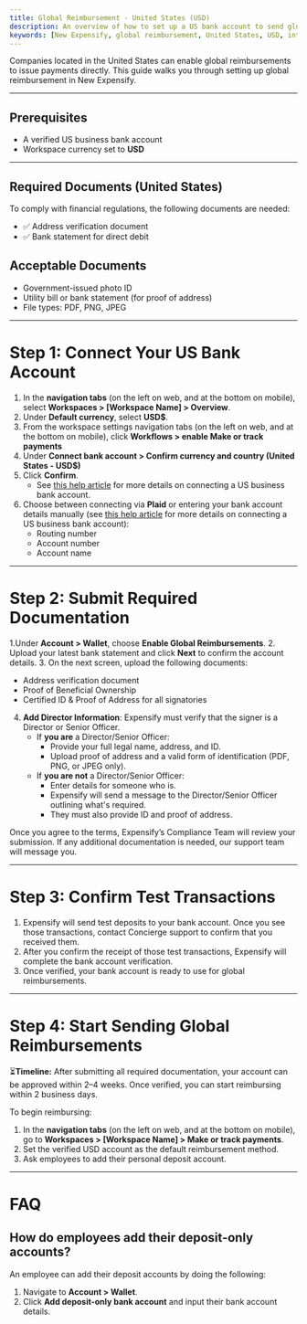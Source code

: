 ```yaml
---
title: Global Reimbursement - United States (USD)
description: An overview of how to set up a US bank account to send global reimbursements.
keywords: [New Expensify, global reimbursement, United States, USD, international payments]
---
```


<div id="new-expensify" markdown="1">

Companies located in the United States can enable global reimbursements to issue payments directly. This guide walks you through setting up global reimbursement in New Expensify.

---

## Prerequisites

* A verified US business bank account
* Workspace currency set to **USD**

---

## Required Documents (United States)

To comply with financial regulations, the following documents are needed:
* ✅ Address verification document
* ✅ Bank statement for direct debit

## Acceptable Documents

* Government-issued photo ID
* Utility bill or bank statement (for proof of address)
* File types: PDF, PNG, JPEG

---

# Step 1: Connect Your US Bank Account

1. In the **navigation tabs** (on the left on web, and at the bottom on mobile), select **Workspaces > [Workspace Name] > Overview**.
2. Under **Default currency**, select **USD$**.
3. From the workspace settings navigation tabs (on the left on web, and at the bottom on mobile), click **Workflows > enable Make or track payments**
4. Under **Connect bank account > Confirm currency and country (United States - USD$)**
5. Click **Confirm**.
     - See [this help article](https://help.expensify.com/articles/new-expensify/wallet-and-payments/Connect-a-Business-Bank-Account) for more details on connecting a US business bank account.
6. Choose between connecting via **Plaid** or entering your bank account details manually (see [this help article](https://help.expensify.com/articles/new-expensify/wallet-and-payments/Connect-a-Business-Bank-Account) for more details on connecting a US business bank account):
   * Routing number
   * Account number
   * Account name

---

# Step 2: Submit Required Documentation

1.Under **Account > Wallet**, choose **Enable Global Reimbursements**.
2. Upload your latest bank statement and click **Next** to confirm the account details.
3. On the next screen, upload the following documents:
   * Address verification document
   * Proof of Beneficial Ownership
   * Certified ID & Proof of Address for all signatories
4. **Add Director Information**: Expensify must verify that the signer is a Director or Senior Officer.
   - If **you are** a Director/Senior Officer:
     - Provide your full legal name, address, and ID.
     - Upload proof of address and a valid form of identification (PDF, PNG, or JPEG only).
   - If **you are not** a Director/Senior Officer:
     - Enter details for someone who is.
     - Expensify will send a message to the Director/Senior Officer outlining what's required.
     - They must also provide ID and proof of address.

Once you agree to the terms, Expensify’s Compliance Team will review your submission. If any additional documentation is needed, our support team will message you.

---

# Step 3: Confirm Test Transactions

1. Expensify will send test deposits to your bank account. Once you see those transactions, contact Concierge support to confirm that you received them.
2. After you confirm the receipt of those test transactions, Expensify will complete the bank account verification.
3. Once verified, your bank account is ready to use for global reimbursements.

---

# Step 4: Start Sending Global Reimbursements

⏳**Timeline:** After submitting all required documentation, your account can be approved within 2–4 weeks. Once verified, you can start reimbursing within 2 business days.

To begin reimbursing:

1. In the **navigation tabs** (on the left on web, and at the bottom on mobile), go to **Workspaces > [Workspace Name] > Make or track payments**.
2. Set the verified USD account as the default reimbursement method.
3. Ask employees to add their personal deposit account.

---

# FAQ

## How do employees add their deposit-only accounts?

An employee can add their deposit accounts by doing the following:
1. Navigate to **Account > Wallet**.
2. Click **Add deposit-only bank account** and input their bank account details.

</div>

